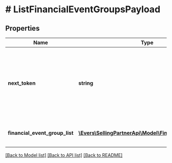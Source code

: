 # # ListFinancialEventGroupsPayload

## Properties

Name | Type | Description | Notes
------------ | ------------- | ------------- | -------------
**next_token** | **string** | When present and not empty, pass this string token in the next request to return the next response page. | [optional]
**financial_event_group_list** | [**\Evers\SellingPartnerApi\Model\FinancialEventGroup[]**](FinancialEventGroup.md) | A list of financial event group information. | [optional]

[[Back to Model list]](../../README.md#models) [[Back to API list]](../../README.md#endpoints) [[Back to README]](../../README.md)
